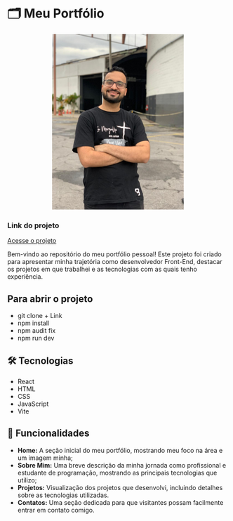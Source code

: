 # 🗂️ Meu Portfólio

<p align="center">
<img src="public/Alexandre_home.jpeg" width="300">
</p>

<h3>Link do projeto</h3>

<p><a href="https://portfolio-react-zeta-azure.vercel.app/" target="_blank" rel="noopener noreferrer">Acesse o projeto</a></p>


Bem-vindo ao repositório do meu portfólio pessoal! Este projeto foi criado para apresentar minha trajetória como desenvolvedor Front-End, destacar os projetos em que trabalhei e as tecnologias com as quais tenho experiência.

## Para abrir o projeto

- git clone + Link
- npm install
- npm audit fix
- npm run dev

## 🛠️ Tecnologias

- React
- HTML
- CSS
- JavaScript
- Vite


## 🚀 Funcionalidades

- <b>Home:</b> A seção inicial do meu portfólio, mostrando meu foco na área e um imagem minha;
- <b>Sobre Mim:</b> Uma breve descrição da minha jornada como profissional e estudante de programação, mostrando as principais tecnologias que utilizo;
- <b>Projetos:</b> Visualização dos projetos que desenvolvi, incluindo detalhes sobre as tecnologias utilizadas.
- <b>Contatos:</b> Uma seção dedicada para que visitantes possam facilmente entrar em contato comigo.
